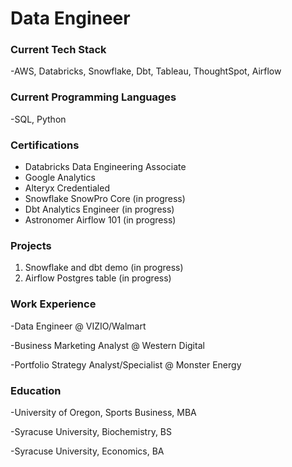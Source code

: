 # Data Engineer

### Current Tech Stack
-AWS, Databricks, Snowflake, Dbt, Tableau, ThoughtSpot, Airflow

### Current Programming Languages
-SQL, Python

### Certifications
- Databricks Data Engineering Associate
- Google Analytics
- Alteryx Credentialed
- Snowflake SnowPro Core (in progress)
- Dbt Analytics Engineer (in progress)
- Astronomer Airflow 101 (in progress)

### Projects
1. Snowflake and dbt demo (in progress)
2. Airflow Postgres table (in progress)

### Work Experience 
-Data Engineer @ VIZIO/Walmart 

-Business Marketing Analyst @ Western Digital

-Portfolio Strategy Analyst/Specialist @ Monster Energy

### Education
-University of Oregon, Sports Business, MBA

-Syracuse University, Biochemistry, BS

-Syracuse University, Economics, BA 
